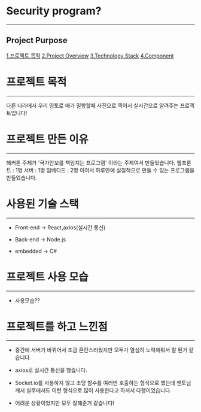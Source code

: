 # Security program?
---

Project Purpose
---
[1.프로젝트 목적](#프로젝트-목적)
[2.Project Overview](#Project-Overview)
[3.Technology Stack](#Technology-Stack)
[4.Component](#Component)


# 프로젝트 목적
---


다른 나라에서 우리 영토로 배가 밀항할때 사진으로 찍어서 실시간으로 알려주는 프로젝트입니다!

# 프로젝트 만든 이유
---
  
  해커톤 주제가 '국가안보를 책임지는 프로그램' 이라는 주제여서 만들었습니다.
  웹프론트 : 1명
  서버 : 1명
  임베디드 : 2명
  이여서 하루안에 실질적으로 만들 수 있는 프로그램을 만들었습니다.


# 사용된 기술 스택
---

- Front-end -> React,axios(실시간 통신)

- Back-end -> Node.js

- embedded -> C#


# 프로젝트 사용 모습
---

- 사용모습??





# 프로젝트를 하고 느낀점 
---

- 중간에 서버가 바뀌어서 조금 혼란스러웠지만 모두가 열심히 노력해줘서 잘 된거 같습니다.

- axios로 실시간 통신을 했습니다.

- Socket.io를 사용하지 않고 초당 함수를 여러번 호출하는 형식으로 했는데 맨토님께서 실무에서도 이런 형식으로 많이 사용한다고 하셔서 다행이었습니다. 

- 어려운 상황이었지만 모두 잘해준거 같습니다!



